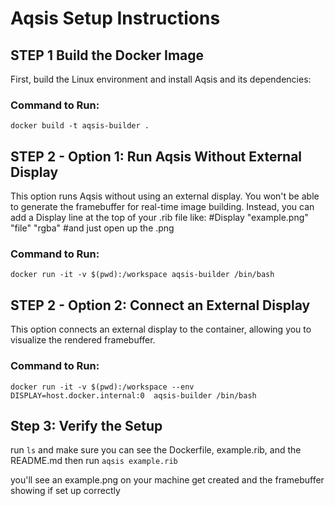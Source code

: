 # Aqsis Setup Instructions

## STEP 1 Build the Docker Image
First, build the Linux environment and install Aqsis and its dependencies:
### Command to Run:
`docker build -t aqsis-builder .`

## STEP 2 - Option 1: Run Aqsis Without External Display
This option runs Aqsis without using an external display. You won't be able to generate the framebuffer for real-time image building. Instead, you can add a Display line at the top of your .rib file like:
#Display "example.png" "file" "rgba"
#and just open up the .png 
### Command to Run:
`docker run -it -v $(pwd):/workspace aqsis-builder /bin/bash`


## STEP 2 - Option 2: Connect an External Display
This option connects an external display to the container, allowing you to visualize the rendered framebuffer.

### Command to Run:
`docker run -it -v $(pwd):/workspace --env DISPLAY=host.docker.internal:0  aqsis-builder /bin/bash`

## Step 3: Verify the Setup

run `ls` and make sure you can see the Dockerfile, example.rib, and the README.md
then run
`aqsis example.rib`

you'll see an example.png on your machine get created and the framebuffer showing if set up correctly